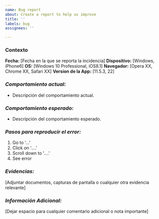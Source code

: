 ```yaml
---
name: Bug report
about: Create a report to help us improve
title: ''
labels: bug
assignees: ''

---
```


### **Contexto**
**Fecha:** [Fecha en la que se reporta la incidencia]
**Dispositivo:** [Windows, iPhone6]
**OS:** [Windows 10 Professional, iOS8.1]
**Navegador:** [Opera XX, Chrome XX, Safari XX]
**Version de la App:** [11.5.3, 22]

### **_Comportamiento actual:_**
- Descripción del comportamiento actual.

### **_Comportamiento  esperado:_**
- Descripción del comportamiento esperado.

### **_Pasos para reproducir el error:_**
1. Go to '...'
2. Click on '....'
3. Scroll down to '....'
4. See error

### **_Evidencias:_**
[Adjuntar documentos, capturas de pantalla o cualquier otra evidencia relevante]

### **_Información Adicional:_**
[Dejar espacio para cualquier comentario adicional o nota importante]

